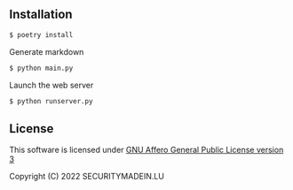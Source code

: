 
## Installation


```bash
$ poetry install
```

Generate markdown

```bash
$ python main.py
```

Launch the web server

```bash
$ python runserver.py

```


## License

This software is licensed under
[GNU Affero General Public License version 3](https://www.gnu.org/licenses/agpl-3.0.html)

Copyright (C) 2022 SECURITYMADEIN.LU
